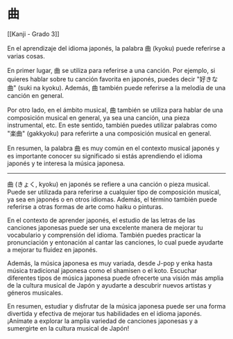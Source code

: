 # 曲

[[Kanji - Grado 3]]

En el aprendizaje del idioma japonés, la palabra 曲 (kyoku) puede referirse a varias cosas. 

En primer lugar, 曲 se utiliza para referirse a una canción. Por ejemplo, si quieres hablar sobre tu canción favorita en japonés, puedes decir "好きな曲" (suki na kyoku). Además, 曲 también puede referirse a la melodía de una canción en general.

Por otro lado, en el ámbito musical, 曲 también se utiliza para hablar de una composición musical en general, ya sea una canción, una pieza instrumental, etc. En este sentido, también puedes utilizar palabras como "楽曲" (gakkyoku) para referirte a una composición musical en general.

En resumen, la palabra 曲 es muy común en el contexto musical japonés y es importante conocer su significado si estás aprendiendo el idioma japonés y te interesa la música japonesa.


---

曲 (きょく, kyoku) en japonés se refiere a una canción o pieza musical. Puede ser utilizada para referirse a cualquier tipo de composición musical, ya sea en japonés o en otros idiomas. Además, el término también puede referirse a otras formas de arte como haiku o pinturas.

En el contexto de aprender japonés, el estudio de las letras de las canciones japonesas puede ser una excelente manera de mejorar tu vocabulario y comprensión del idioma. También puedes practicar la pronunciación y entonación al cantar las canciones, lo cual puede ayudarte a mejorar tu fluidez en japonés.

Además, la música japonesa es muy variada, desde J-pop y enka hasta música tradicional japonesa como el shamisen o el koto. Escuchar diferentes tipos de música japonesa puede ofrecerte una visión más amplia de la cultura musical de Japón y ayudarte a descubrir nuevos artistas y géneros musicales.

En resumen, estudiar y disfrutar de la música japonesa puede ser una forma divertida y efectiva de mejorar tus habilidades en el idioma japonés. ¡Anímate a explorar la amplia variedad de canciones japonesas y a sumergirte en la cultura musical de Japón!
